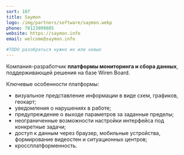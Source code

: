 ```yaml
---
sort: 107
title: Saymon
logo: /img/partners/software/saymon.webp
phone: 78123099885
website: https://saymon.info
email: welcome@saymon.info

#TODO разобраться нужно их или новых
---
```


Компания-разработчик **платформы мониторинга и сбора данных**, поддерживающей решения на базе Wiren Board.


Ключевые особенности платформы:
* визуальное представление информации в виде схем, графиков, геокарт;
* уведомления о нарушениях в работе;
* предупреждение о выходе параметров за заданные пределы;
* неограниченные возможности настройки интерфейса под конкретные задачи;
* доступ к данным через браузер, мобильные устройства, формирование видеостен и ситуационных центров;
* кроссплатформенность.
